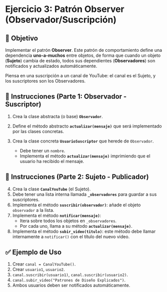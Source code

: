# Ejercicio 3: Patrón Observer (Observador/Suscripción)

## 🎯 Objetivo
Implementar el patrón **Observer**. Este patrón de comportamiento define una dependencia **uno-a-muchos** entre objetos, de forma que cuando un objeto (**Sujeto**) cambia de estado, todos sus dependientes (**Observadores**) son notificados y actualizados automáticamente.

Piensa en una suscripción a un canal de YouTube: el canal es el Sujeto, y los suscriptores son los Observadores.

## 📝 Instrucciones (Parte 1: Observador - Suscriptor)
1.  Crea la clase abstracta (o base) **`Observador`**.
2.  Define el método abstracto **`actualizar(mensaje)`** que será implementado por las clases concretas.

3.  Crea la clase concreta **`UsuarioSuscriptor`** que herede de `Observador`.
    * Debe tener un `nombre`.
    * Implementa el método **`actualizar(mensaje)`** imprimiendo que el usuario ha recibido el mensaje.

## 📝 Instrucciones (Parte 2: Sujeto - Publicador)
4.  Crea la clase **`CanalYouTube`** (el Sujeto).
5.  Debe tener una lista interna llamada **`_observadores`** para guardar a sus suscriptores.
6.  Implementa el método **`suscribir(observador)`**: añade el objeto `observador` a la lista.
7.  Implementa el método **`notificar(mensaje)`**:
    * Itera sobre todos los objetos en `_observadores`.
    * Por cada uno, llama a su método **`actualizar(mensaje)`**.
8.  Implementa el método **`subir_video(titulo)`**: este método debe llamar internamente a `notificar()` con el título del nuevo video.

## ✅ Ejemplo de Uso
1.  Crear `canal = CanalYouTube()`.
2.  Crear `usuario1`, `usuario2`.
3.  `canal.suscribir(usuario1)`, `canal.suscribir(usuario2)`.
4.  `canal.subir_video("Patrones de Diseño Explicados")`.
5.  Ambos usuarios deben ser notificados automáticamente.